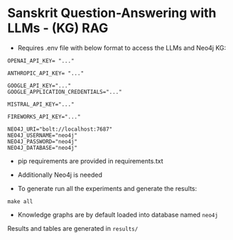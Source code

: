 # Sanskrit Question-Answering with LLMs - (KG) RAG

- Requires .env file with below format to access the LLMs and Neo4j KG:

```
OPENAI_API_KEY= "..."

ANTHROPIC_API_KEY= "..."

GOOGLE_API_KEY="..."
GOOGLE_APPLICATION_CREDENTIALS="..."

MISTRAL_API_KEY="..."

FIREWORKS_API_KEY="..."

NEO4J_URI="bolt://localhost:7687"
NEO4J_USERNAME="neo4j"
NEO4J_PASSWORD="neo4j"
NEO4J_DATABASE="neo4j"
```
- pip requirements are provided in requirements.txt
- Additionally Neo4j is needed 

- To generate run all the experiments and generate the results:

```make all```

- Knowledge graphs are by default loaded into database named ```neo4j```

Results and tables are generated in ```results/```


